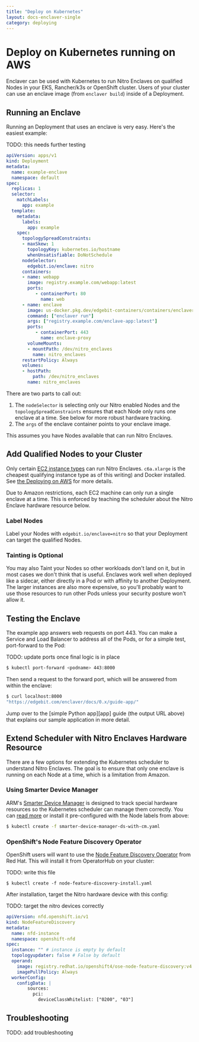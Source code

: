 ```yaml
---
title: "Deploy on Kubernetes"
layout: docs-enclaver-single
category: deploying
---
```


# Deploy on Kubernetes running on AWS

Enclaver can be used with Kubernetes to run Nitro Enclaves on qualified Nodes in your EKS, Rancher/k3s or OpenShift cluster. Users of your cluster can use an enclave image (from `enclaver build`) inside of a Deployment.

## Running an Enclave

Running an Deployment that uses an enclave is very easy. Here's the easiest example:

TODO: this needs further testing
```yaml
apiVersion: apps/v1
kind: Deployment
metadata:
  name: example-enclave
  namespace: default
spec:
  replicas: 1
  selector:
    matchLabels:
      app: example
  template:
    metadata:
      labels:
        app: example
    spec:
      topologySpreadConstraints:
      - maxSkew: 1
        topologyKey: kubernetes.io/hostname
        whenUnsatisfiable: DoNotSchedule
      nodeSelector:
        edgebit.io/enclave: nitro
      containers:
      - name: webapp 
        image: registry.example.com/webapp:latest
        ports: 
           - containerPort: 80
             name: web
      - name: enclave 
        image: us-docker.pkg.dev/edgebit-containers/containers/enclaver:v0.1.0
        command: ["enclaver run"]
        args: ["registry.example.com/enclave-app:latest"]
        ports: 
           - containerPort: 443
             name: enclave-proxy
        volumeMounts:
        - mountPath: /dev/nitro_enclaves
          name: nitro_enclaves
      restartPolicy: Always
      volumes:
      - hostPath:
          path: /dev/nitro_enclaves
        name: nitro_enclaves
```

There are two parts to call out:
1. The `nodeSelector` is selecting only our Nitro enabled Nodes and the `topologySpreadConstraints` ensures that each Node only runs one enclave at a time. See below for more robust hardware tracking.
2. The `args` of the enclave container points to your enclave image.

This assumes you have Nodes available that can run Nitro Enclaves.

## Add Qualified Nodes to your Cluster

Only certain [EC2 instance types][instance-req] can run Nitro Enclaves. `c6a.xlarge` is the cheapest qualifying instance type as of this writing) and Docker installed.  See [the Deploying on AWS](deploy-aws.md) for more details.

Due to Amazon restrictions, each EC2 machine can only run a single enclave at a time. This is enforced by teaching the scheduler about the Nitro Enclave hardware resource below.

### Label Nodes

Label your Nodes with `edgebit.io/enclave=nitro` so that your Deployment can target the qualified Nodes.

### Tainting is Optional

You may also Taint your Nodes so other workloads don't land on it, but in most cases we don't think that is useful. Enclaves work well when deployed like a sidecar, either directly in a Pod or with affinity to another Deployment. The larger instances are also more expensive, so you'll probably want to use those resources to run other Pods unless your security posture won't allow it.

## Testing the Enclave

The example app answers web requests on port 443. You can make a Service and Load Balancer to address all of the Pods, or for a simple test, port-forward to the Pod:

TODO: update ports once final logic is in place
```sh
$ kubectl port-forward <podname> 443:8000
```

Then send a request to the forward port, which will be answered from within the enclave:

```sh
$ curl localhost:8000
"https://edgebit.com/enclaver/docs/0.x/guide-app/"
```

Jump over to the [simple Python app][app] guide (the output URL above) that explains our sample application in more detail.

## Extend Scheduler with Nitro Enclaves Hardware Resource

There are a few options for extending the Kubernetes scheduler to understand Nitro Enclaves. The goal is to ensure that only one enclave is running on each Node at a time, which is a limitation from Amazon.

### Using Smarter Device Manager

ARM's [Smarter Device Manager][device-manager] is designed to track special hardware resources so the Kubernetes scheduler can manage them correctly. You can [read more][eks-blog] or install it pre-configured with the Node labels from above:

```sh
$ kubectl create -f smarter-device-manager-ds-with-cm.yaml
```

### OpenShift's Node Feature Discovery Operator

OpenShift users will want to use the [Node Feature Discovery Operator][nfd] from Red Hat. This will install it from OperatorHub on your cluster:

TODO: write this file
```
$ kubectl create -f node-feature-discovery-install.yaml
```

After installation, target the Nitro hardware device with this config:

TODO: target the nitro devices correctly

```yaml
apiVersion: nfd.openshift.io/v1
kind: NodeFeatureDiscovery
metadata:
  name: nfd-instance
  namespace: openshift-nfd
spec:
  instance: "" # instance is empty by default
  topologyupdater: false # False by default
  operand:
    image: registry.redhat.io/openshift4/ose-node-feature-discovery:v4.10
    imagePullPolicy: Always
  workerConfig:
    configData: |
        sources:
          pci:
            deviceClassWhitelist: ["0200", "03"]
```

## Troubleshooting

TODO: add troubleshooting

[device-manager]: https://gitlab.com/arm-research/smarter/smarter-device-manager
[eks-blog]: https://github.com/spkane/aws-nitro-cli-for-k8s/blob/d3e318f8de2690bc5507e50f0cdbe6be98dd9717/k8s/smarter-device-manager-ds-with-cm.yaml
[instance-req]: https://docs.aws.amazon.com/enclaves/latest/user/nitro-enclave.html#nitro-enclave-reqs
[nfd]: https://docs.openshift.com/container-platform/4.10/hardware_enablement/psap-node-feature-discovery-operator.html